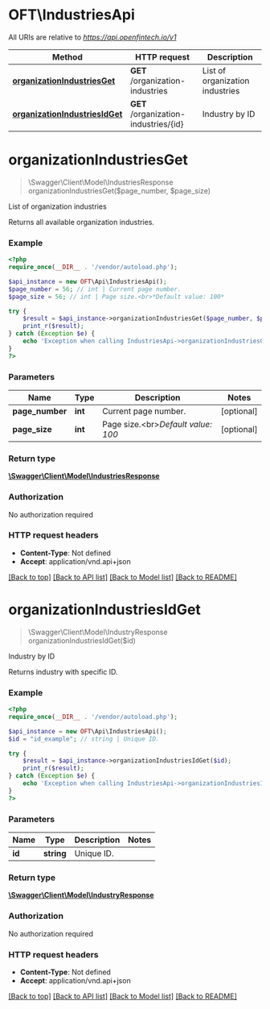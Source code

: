 # OFT\IndustriesApi

All URIs are relative to *https://api.openfintech.io/v1*

Method | HTTP request | Description
------------- | ------------- | -------------
[**organizationIndustriesGet**](IndustriesApi.md#organizationIndustriesGet) | **GET** /organization-industries | List of organization industries
[**organizationIndustriesIdGet**](IndustriesApi.md#organizationIndustriesIdGet) | **GET** /organization-industries/{id} | Industry by ID


# **organizationIndustriesGet**
> \Swagger\Client\Model\IndustriesResponse organizationIndustriesGet($page_number, $page_size)

List of organization industries

Returns all available organization industries.

### Example
```php
<?php
require_once(__DIR__ . '/vendor/autoload.php');

$api_instance = new OFT\Api\IndustriesApi();
$page_number = 56; // int | Current page number.
$page_size = 56; // int | Page size.<br>*Default value: 100*

try {
    $result = $api_instance->organizationIndustriesGet($page_number, $page_size);
    print_r($result);
} catch (Exception $e) {
    echo 'Exception when calling IndustriesApi->organizationIndustriesGet: ', $e->getMessage(), PHP_EOL;
}
?>
```

### Parameters

Name | Type | Description  | Notes
------------- | ------------- | ------------- | -------------
 **page_number** | **int**| Current page number. | [optional]
 **page_size** | **int**| Page size.&lt;br&gt;*Default value: 100* | [optional]

### Return type

[**\Swagger\Client\Model\IndustriesResponse**](../Model/IndustriesResponse.md)

### Authorization

No authorization required

### HTTP request headers

 - **Content-Type**: Not defined
 - **Accept**: application/vnd.api+json

[[Back to top]](#) [[Back to API list]](../../README.md#documentation-for-api-endpoints) [[Back to Model list]](../../README.md#documentation-for-models) [[Back to README]](../../README.md)

# **organizationIndustriesIdGet**
> \Swagger\Client\Model\IndustryResponse organizationIndustriesIdGet($id)

Industry by ID

Returns industry with specific ID.

### Example
```php
<?php
require_once(__DIR__ . '/vendor/autoload.php');

$api_instance = new OFT\Api\IndustriesApi();
$id = "id_example"; // string | Unique ID.

try {
    $result = $api_instance->organizationIndustriesIdGet($id);
    print_r($result);
} catch (Exception $e) {
    echo 'Exception when calling IndustriesApi->organizationIndustriesIdGet: ', $e->getMessage(), PHP_EOL;
}
?>
```

### Parameters

Name | Type | Description  | Notes
------------- | ------------- | ------------- | -------------
 **id** | **string**| Unique ID. |

### Return type

[**\Swagger\Client\Model\IndustryResponse**](../Model/IndustryResponse.md)

### Authorization

No authorization required

### HTTP request headers

 - **Content-Type**: Not defined
 - **Accept**: application/vnd.api+json

[[Back to top]](#) [[Back to API list]](../../README.md#documentation-for-api-endpoints) [[Back to Model list]](../../README.md#documentation-for-models) [[Back to README]](../../README.md)

